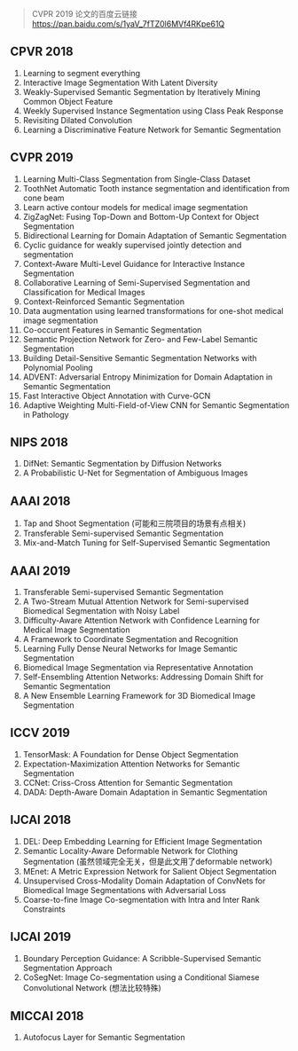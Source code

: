 > CVPR 2019 论文的百度云链接 https://pan.baidu.com/s/1yaV_7fTZ0l6MVf4RKpe61Q

## CPVR 2018
1.  Learning to segment everything
2.  Interactive Image Segmentation With Latent Diversity
3.  Weakly-Supervised Semantic Segmentation by Iteratively Mining Common Object Feature
4.  Weekly Supervised Instance Segmentation using Class Peak Response
5.  Revisiting Dilated Convolution
6.  Learning a Discriminative Feature Network for Semantic Segmentation

## CVPR 2019
1. Learning Multi-Class Segmentation from Single-Class Dataset
2. ToothNet Automatic Tooth instance segmentation and identification from cone beam
3. Learn active contour models for medical image segmentation
4. ZigZagNet: Fusing Top-Down and Bottom-Up Context for Object Segmentation
5. Bidirectional Learning for Domain Adaptation of Semantic Segmentation
6. Cyclic guidance for weakly supervised jointly detection and segmentation
7. Context-Aware Multi-Level Guidance for Interactive Instance Segmentation
8. Collaborative Learning of Semi-Supervised Segmentation and Classification for Medical Images
9. Context-Reinforced Semantic Segmentation
10. Data augmentation using learned transformations for one-shot medical image segmentation
11. Co-occurent Features in Semantic Segmentation
12. Semantic Projection Network for Zero- and Few-Label Semantic Segmentation
13. Building Detail-Sensitive Semantic Segmentation Networks with Polynomial Pooling
14. ADVENT: Adversarial Entropy Minimization for Domain Adaptation in Semantic Segmentation
15. Fast Interactive Object Annotation with Curve-GCN
16. Adaptive Weighting Multi-Field-of-View CNN for Semantic Segmentation in Pathology

## NIPS 2018
1.  DifNet: Semantic Segmentation by Diffusion Networks
2.  A Probabilistic U-Net for Segmentation of Ambiguous Images

## AAAI 2018
1. Tap and Shoot Segmentation (可能和三院项目的场景有点相关)
2. Transferable Semi-supervised Semantic Segmentation
3. Mix-and-Match Tuning for Self-Supervised Semantic Segmentation

## AAAI 2019
1. Transferable Semi-supervised Semantic Segmentation
2. A Two-Stream Mutual Attention Network for Semi-supervised Biomedical Segmentation with Noisy Label
3. Difficulty-Aware Attention Network with Confidence Learning for Medical Image Segmentation
4. A Framework to Coordinate Segmentation and Recognition
5. Learning Fully Dense Neural Networks for Image Semantic Segmentation
6. Biomedical Image Segmentation via Representative Annotation
7. Self-Ensembling Attention Networks: Addressing Domain Shift for Semantic Segmentation
8. A New Ensemble Learning Framework for 3D Biomedical Image Segmentation

## ICCV 2019
1. TensorMask: A Foundation for Dense Object Segmentation
2. Expectation-Maximization Attention Networks for Semantic Segmentation
3. CCNet: Criss-Cross Attention for Semantic Segmentation
4. DADA: Depth-Aware Domain Adaptation in Semantic Segmentation

## IJCAI 2018
1. DEL: Deep Embedding Learning for Efficient Image Segmentation
2. Semantic Locality-Aware Deformable Network for Clothing Segmentation (虽然领域完全无关，但是此文用了deformable network)
3. MEnet: A Metric Expression Network for Salient Object Segmentation
4. Unsupervised Cross-Modality Domain Adaptation of ConvNets for Biomedical Image Segmentations with Adversarial Loss
5. Coarse-to-fine Image Co-segmentation with Intra and Inter Rank Constraints

## IJCAI 2019
1. Boundary Perception Guidance: A Scribble-Supervised Semantic Segmentation Approach
2. CoSegNet: Image Co-segmentation using a Conditional Siamese Convolutional Network (想法比较特殊)

## MICCAI 2018
1. Autofocus Layer for Semantic Segmentation